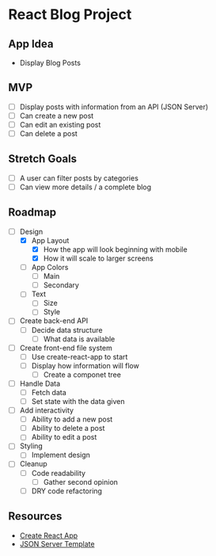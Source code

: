 # React Blog Project

## App Idea

- Display Blog Posts

## MVP

- [ ] Display posts with information from an API (JSON Server)
- [ ] Can create a new post
- [ ] Can edit an existing post
- [ ] Can delete a post

## Stretch Goals

- [ ] A user can filter posts by categories
- [ ] Can view more details / a complete blog

## Roadmap

- [ ] Design
  - [x] App Layout
    - [x] How the app will look beginning with mobile
    - [x] How it will scale to larger screens
  - [ ] App Colors
    - [ ] Main
    - [ ] Secondary
  - [ ] Text
    - [ ] Size
    - [ ] Style
- [ ] Create back-end API
  - [ ] Decide data structure
    - [ ] What data is available
- [ ] Create front-end file system
  - [ ] Use create-react-app to start
  - [ ] Display how information will flow
    - [ ] Create a componet tree
- [ ] Handle Data
  - [ ] Fetch data
  - [ ] Set state with the data given
- [ ] Add interactivity
  - [ ] Ability to add a new post
  - [ ] Ability to delete a post
  - [ ] Ability to edit a post
- [ ] Styling
  - [ ] Implement design
- [ ] Cleanup
  - [ ] Code readability
    - [ ] Gather second opinion
  - [ ] DRY code refactoring

## Resources

- [Create React App](https://create-react-app.dev/docs/getting-started/)
- [JSON Server Template](https://github.com/learn-co-curriculum/json-server-template)
